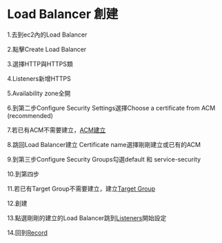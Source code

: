 # Load Balancer 創建

1.去到ec2內的Load Balancer

2.點擊Create Load Balancer

3.選擇HTTP與HTTPS類

4.Listeners新增HTTPS

5.Availability zone全開

6.到第二步Configure Security Settings選擇Choose a certificate from ACM \(recommended\)

7.若已有ACM不需要建立，[ACM建立](acm-jian-li.md)

8.跳回Load Balancer建立 Certificate name選擇剛剛建立或已有的ACM

9.到第三步Configure Security Groups勾選default 和 service-security

10.到第四步

11.若已有Target Group不需要建立，建立[Target Group](target-group-jian-li.md)

12.創建

13.點選剛剛的建立的Load Balancer跳到[Listeners](listeners-she-ding.md)開始設定

14.回到[Record](../)

